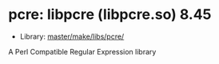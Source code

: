 # pcre: libpcre (libpcre.so) 8.45
 - Library: [master/make/libs/pcre/](https://github.com/Freetz-NG/freetz-ng/tree/master/make/libs/pcre/)

A Perl Compatible Regular Expression library
